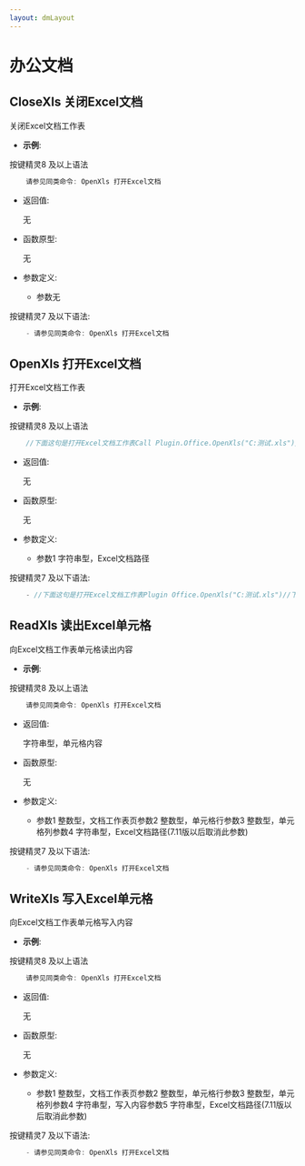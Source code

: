 ```yaml
---
layout: dmLayout
---    
```


# 办公文档


##  CloseXls 关闭Excel文档

关闭Excel文档工作表

- **示例**:

按键精灵8 及以上语法
```js
    请参见同类命令: OpenXls 打开Excel文档

```

- 返回值: 

    无

- 函数原型:

    无

- 参数定义:

    - 参数无



按键精灵7 及以下语法:

```js
    - 请参见同类命令: OpenXls 打开Excel文档
```




##  OpenXls 打开Excel文档

打开Excel文档工作表

- **示例**:

按键精灵8 及以上语法
```js
    //下面这句是打开Excel文档工作表Call Plugin.Office.OpenXls("C:测试.xls")//下面这句是向Excel文档工作表(1)单元格(1,2)写入("内容")内容Call Plugin.Office.WriteXls(1,1,2, "内容")//下面这句是向Excel文档工作表(1)单元格(1,2)读出内容存入(Text)变量Text = Plugin.Office.ReadXls(1,1,2)MessageBox "读出内容为："&Text//下面这句是关闭Excel文档工作表Call Plugin.Office.CloseXls() 

```

- 返回值: 

    无

- 函数原型:

    无

- 参数定义:

    - 参数1 字符串型，Excel文档路径



按键精灵7 及以下语法:

```js
    - //下面这句是打开Excel文档工作表Plugin Office.OpenXls("C:测试.xls")//下面这句是向Excel文档工作表(1)单元格(1,2)写入("内容")内容Plugin Office.WriteXls(1,1,2,"内容")//下面这句是向Excel文档工作表(1)单元格(1,2)读出内容存入(Text)变量Plugin Text = Office.ReadXls(1,1,2)MessageBox "读出内容为："&Text//下面这句是关闭Excel文档工作表Plugin Office.CloseXls() 
```




##  ReadXls 读出Excel单元格

向Excel文档工作表单元格读出内容

- **示例**:

按键精灵8 及以上语法
```js
    请参见同类命令: OpenXls 打开Excel文档

```

- 返回值: 

    字符串型，单元格内容

- 函数原型:

    无

- 参数定义:

    - 参数1 整数型，文档工作表页参数2 整数型，单元格行参数3 整数型，单元格列参数4 字符串型，Excel文档路径(7.11版以后取消此参数)



按键精灵7 及以下语法:

```js
    - 请参见同类命令: OpenXls 打开Excel文档
```




##  WriteXls 写入Excel单元格

向Excel文档工作表单元格写入内容

- **示例**:

按键精灵8 及以上语法
```js
    请参见同类命令: OpenXls 打开Excel文档

```

- 返回值: 

    无

- 函数原型:

    无

- 参数定义:

    - 参数1 整数型，文档工作表页参数2 整数型，单元格行参数3 整数型，单元格列参数4 字符串型，写入内容参数5 字符串型，Excel文档路径(7.11版以后取消此参数)



按键精灵7 及以下语法:

```js
    - 请参见同类命令: OpenXls 打开Excel文档
```




